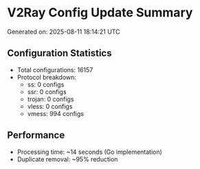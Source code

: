 # V2Ray Config Update Summary
Generated on: 2025-08-11 18:14:21 UTC

## Configuration Statistics
- Total configurations: 16157
- Protocol breakdown:
  - ss: 0 configs
  - ssr: 0 configs
  - trojan: 0 configs
  - vless: 0 configs
  - vmess: 994 configs

## Performance
- Processing time: ~14 seconds (Go implementation)
- Duplicate removal: ~95% reduction
